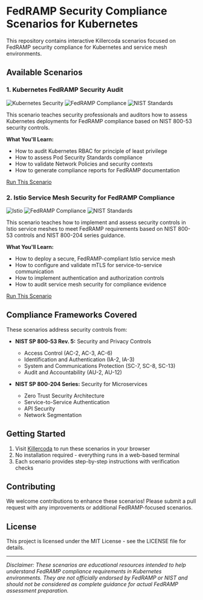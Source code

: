 # FedRAMP Security Compliance Scenarios for Kubernetes

This repository contains interactive Killercoda scenarios focused on FedRAMP security compliance for Kubernetes and service mesh environments.

## Available Scenarios

### 1. Kubernetes FedRAMP Security Audit

![Kubernetes Security](https://img.shields.io/badge/Kubernetes-Security-326CE5)
![FedRAMP Compliance](https://img.shields.io/badge/FedRAMP-Compliance-0078D6)
![NIST Standards](https://img.shields.io/badge/NIST-800--53-00BFFF)

This scenario teaches security professionals and auditors how to assess Kubernetes deployments for FedRAMP compliance based on NIST 800-53 security controls.

**What You'll Learn:**
- How to audit Kubernetes RBAC for principle of least privilege
- How to assess Pod Security Standards compliance 
- How to validate Network Policies and security contexts
- How to generate compliance reports for FedRAMP documentation

[Run This Scenario](https://killercoda.com/ethanolivertroy/scenario/kubernetes-fedramp-audit)

### 2. Istio Service Mesh Security for FedRAMP Compliance

![Istio](https://img.shields.io/badge/Istio-Service%20Mesh-466BB0)
![FedRAMP Compliance](https://img.shields.io/badge/FedRAMP-Compliance-0078D6)
![NIST Standards](https://img.shields.io/badge/NIST-800--204-00BFFF)

This scenario teaches how to implement and assess security controls in Istio service meshes to meet FedRAMP requirements based on NIST 800-53 controls and NIST 800-204 series guidance.

**What You'll Learn:**
- How to deploy a secure, FedRAMP-compliant Istio service mesh
- How to configure and validate mTLS for service-to-service communication
- How to implement authentication and authorization controls
- How to audit service mesh security for compliance evidence

[Run This Scenario](https://killercoda.com/ethanolivertroy/scenario/istio-fedramp-compliance)

## Compliance Frameworks Covered

These scenarios address security controls from:

- **NIST SP 800-53 Rev. 5:** Security and Privacy Controls
  - Access Control (AC-2, AC-3, AC-6)
  - Identification and Authentication (IA-2, IA-3)
  - System and Communications Protection (SC-7, SC-8, SC-13)
  - Audit and Accountability (AU-2, AU-12)

- **NIST SP 800-204 Series:** Security for Microservices
  - Zero Trust Security Architecture 
  - Service-to-Service Authentication
  - API Security
  - Network Segmentation

## Getting Started

1. Visit [Killercoda](https://killercoda.com) to run these scenarios in your browser
2. No installation required - everything runs in a web-based terminal
3. Each scenario provides step-by-step instructions with verification checks

## Contributing

We welcome contributions to enhance these scenarios! Please submit a pull request with any improvements or additional FedRAMP-focused scenarios.

## License

This project is licensed under the MIT License - see the LICENSE file for details.

---

*Disclaimer: These scenarios are educational resources intended to help understand FedRAMP compliance requirements in Kubernetes environments. They are not officially endorsed by FedRAMP or NIST and should not be considered as complete guidance for actual FedRAMP assessment preparation.*